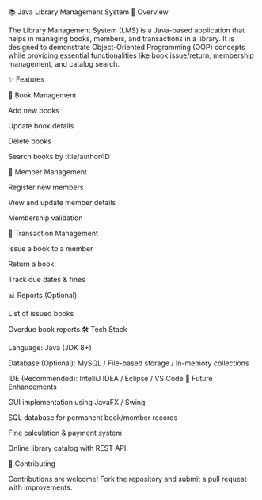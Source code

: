 📚 Java Library Management System
📌 Overview

The Library Management System (LMS) is a Java-based application that helps in managing books, members, and transactions in a library. It is designed to demonstrate Object-Oriented Programming (OOP) concepts while providing essential functionalities like book issue/return, membership management, and catalog search.

✨ Features

📖 Book Management

Add new books

Update book details

Delete books

Search books by title/author/ID

👤 Member Management

Register new members

View and update member details

Membership validation

🔄 Transaction Management

Issue a book to a member

Return a book

Track due dates & fines

📊 Reports (Optional)

List of issued books

Overdue book reports
🛠️ Tech Stack

Language: Java (JDK 8+)

Database (Optional): MySQL / File-based storage / In-memory collections

IDE (Recommended): IntelliJ IDEA / Eclipse / VS Code
🚀 Future Enhancements

GUI implementation using JavaFX / Swing

SQL database for permanent book/member records

Fine calculation & payment system

Online library catalog with REST API

🤝 Contributing

Contributions are welcome! Fork the repository and submit a pull request with improvements.
